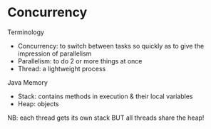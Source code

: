 # Concurrency

Terminology
- Concurrency: to switch between tasks so quickly as to give the impression of parallelism
- Parallelism: to do 2 or more things at once
- Thread: a lightweight process

Java Memory
- Stack: contains methods in execution & their local variables
- Heap: objects

NB: each thread gets its own stack BUT all threads share the heap!